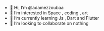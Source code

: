 - 👋 Hi, I’m @adamezzoubaa
- 👀 I’m interested in Space , coding , art
- 🌱 I’m currently learning Js , Dart and Flutter
- 💞️ I’m looking to collaborate on nothing

<!---
adamezzoubaa/adamezzoubaa is a ✨ special ✨ repository because its `README.md` (this file) appears on your GitHub profile.
You can click the Preview link to take a look at your changes.
--->
